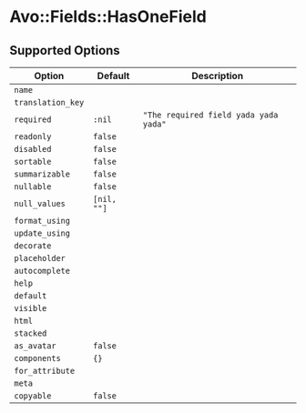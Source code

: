# Avo::Fields::HasOneField

## Supported Options

| Option | Default | Description |
|--------|---|---|
| `name` |  |  |
| `translation_key` |  |  |
| `required` | `:nil` | `"The required field yada yada yada"` |
| `readonly` | `false` |  |
| `disabled` | `false` |  |
| `sortable` | `false` |  |
| `summarizable` | `false` |  |
| `nullable` | `false` |  |
| `null_values` | `[nil, ""]` |  |
| `format_using` |  |  |
| `update_using` |  |  |
| `decorate` |  |  |
| `placeholder` |  |  |
| `autocomplete` |  |  |
| `help` |  |  |
| `default` |  |  |
| `visible` |  |  |
| `html` |  |  |
| `stacked` |  |  |
| `as_avatar` | `false` |  |
| `components` | `{}` |  |
| `for_attribute` |  |  |
| `meta` |  |  |
| `copyable` | `false` |  |

